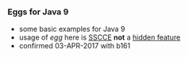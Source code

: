 ### Eggs for Java 9

* some basic examples for Java 9 
* usage of *egg* here is [SSCCE](http://sscce.org/) **not** a [hidden feature](https://en.wikipedia.org/wiki/Easter_egg_(media))
* confirmed 03-APR-2017 with b161
